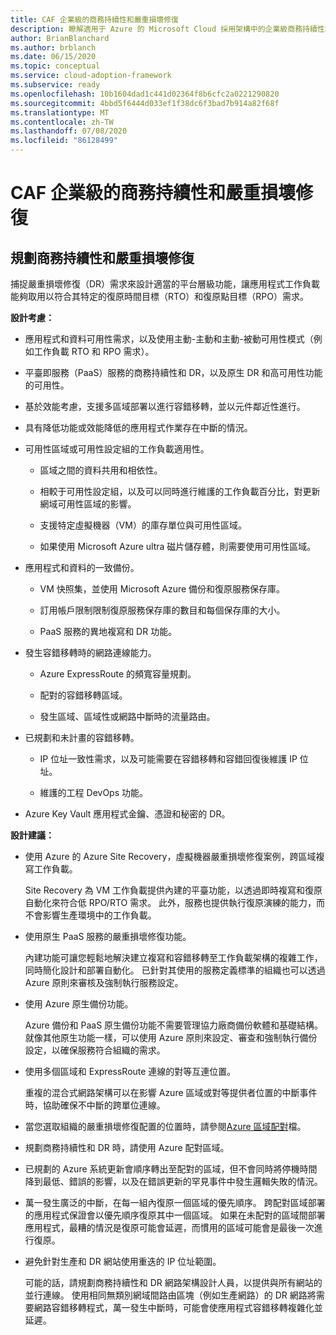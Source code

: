 ```yaml
---
title: CAF 企業級的商務持續性和嚴重損壞修復
description: 瞭解適用于 Azure 的 Microsoft Cloud 採用架構中的企業級商務持續性和嚴重損壞修復。
author: BrianBlanchard
ms.author: brblanch
ms.date: 06/15/2020
ms.topic: conceptual
ms.service: cloud-adoption-framework
ms.subservice: ready
ms.openlocfilehash: 10b1604dad1c441d02364f8b6cfc2a0221290820
ms.sourcegitcommit: 4bbd5f6444d033ef1f38dc6f3bad7b914a82f68f
ms.translationtype: MT
ms.contentlocale: zh-TW
ms.lasthandoff: 07/08/2020
ms.locfileid: "86128499"
---
```

# <a name="caf-enterprise-scale-business-continuity-and-disaster-recovery"></a>CAF 企業級的商務持續性和嚴重損壞修復

## <a name="planning-for-business-continuity-and-disaster-recovery"></a>規劃商務持續性和嚴重損壞修復

捕捉嚴重損壞修復（DR）需求來設計適當的平台層級功能，讓應用程式工作負載能夠取用以符合其特定的復原時間目標（RTO）和復原點目標（RPO）需求。

**設計考慮：**

- 應用程式和資料可用性需求，以及使用主動-主動和主動-被動可用性模式（例如工作負載 RTO 和 RPO 需求）。

- 平臺即服務（PaaS）服務的商務持續性和 DR，以及原生 DR 和高可用性功能的可用性。

- 基於效能考慮，支援多區域部署以進行容錯移轉，並以元件鄰近性進行。

- 具有降低功能或效能降低的應用程式作業存在中斷的情況。

- 可用性區域或可用性設定組的工作負載適用性。

  - 區域之間的資料共用和相依性。

  - 相較于可用性設定組，以及可以同時進行維護的工作負載百分比，對更新網域可用性區域的影響。

  - 支援特定虛擬機器（VM）的庫存單位與可用性區域。

  - 如果使用 Microsoft Azure ultra 磁片儲存體，則需要使用可用性區域。

- 應用程式和資料的一致備份。

  - VM 快照集，並使用 Microsoft Azure 備份和復原服務保存庫。

  - 訂用帳戶限制限制復原服務保存庫的數目和每個保存庫的大小。

  - PaaS 服務的異地複寫和 DR 功能。

- 發生容錯移轉時的網路連線能力。

  - Azure ExpressRoute 的頻寬容量規劃。

  - 配對的容錯移轉區域。

  - 發生區域、區域性或網路中斷時的流量路由。

- 已規劃和未計畫的容錯移轉。

  - IP 位址一致性需求，以及可能需要在容錯移轉和容錯回復後維護 IP 位址。

  - 維護的工程 DevOps 功能。

- Azure Key Vault 應用程式金鑰、憑證和秘密的 DR。

**設計建議：**

- 使用 Azure 的 Azure Site Recovery，虛擬機器嚴重損壞修復案例，跨區域複寫工作負載。

  Site Recovery 為 VM 工作負載提供內建的平臺功能，以透過即時複寫和復原自動化來符合低 RPO/RTO 需求。 此外，服務也提供執行復原演練的能力，而不會影響生產環境中的工作負載。

- 使用原生 PaaS 服務的嚴重損壞修復功能。

  內建功能可讓您輕鬆地解決建立複寫和容錯移轉至工作負載架構的複雜工作，同時簡化設計和部署自動化。 已針對其使用的服務定義標準的組織也可以透過 Azure 原則來審核及強制執行服務設定。

- 使用 Azure 原生備份功能。

  Azure 備份和 PaaS 原生備份功能不需要管理協力廠商備份軟體和基礎結構。 就像其他原生功能一樣，可以使用 Azure 原則來設定、審查和強制執行備份設定，以確保服務符合組織的需求。

- 使用多個區域和 ExpressRoute 連線的對等互連位置。

  重複的混合式網路架構可以在影響 Azure 區域或對等提供者位置的中斷事件時，協助確保不中斷的跨單位連線。

- 當您選取組織的嚴重損壞修復配置的位置時，請參閱[Azure 區域配對](https://docs.microsoft.com/azure/best-practices-availability-paired-regions)檔。

- 規劃商務持續性和 DR 時，請使用 Azure 配對區域。

- 已規劃的 Azure 系統更新會順序轉出至配對的區域，但不會同時將停機時間降到最低、錯誤的影響，以及在錯誤更新的罕見事件中發生邏輯失敗的情況。

- 萬一發生廣泛的中斷，在每一組內復原一個區域的優先順序。 跨配對區域部署的應用程式保證會以優先順序復原其中一個區域。 如果在未配對的區域間部署應用程式，最糟的情況是復原可能會延遲，而慣用的區域可能會是最後一次進行復原。

- 避免針對生產和 DR 網站使用重迭的 IP 位址範圍。

  可能的話，請規劃商務持續性和 DR 網路架構設計人員，以提供與所有網站的並行連線。 使用相同無類別網域間路由區塊（例如生產網路）的 DR 網路將需要網路容錯移轉程式，萬一發生中斷時，可能會使應用程式容錯移轉複雜化並延遲。
